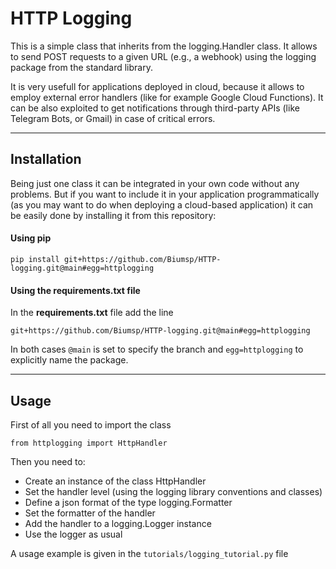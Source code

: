 # HTTP Logging

This is a simple class that inherits from the logging.Handler class. 
It allows to send POST requests to a given URL (e.g., a webhook) using the logging package from the standard library.

It is very usefull for applications deployed in cloud, because it allows to employ external error handlers (like for example Google Cloud Functions). 
It can be also exploited to get notifications through third-party APIs (like Telegram Bots, or Gmail) in case of critical errors.

---
## Installation 

Being just one class it can be integrated in your own code without any problems. 
But if you want to include it in your application programmatically 
(as you may want to do when deploying a cloud-based application) it can be easily done by installing it from this repository:

#### Using pip

`pip install git+https://github.com/Biumsp/HTTP-logging.git@main#egg=httplogging`

#### Using the __requirements.txt__ file

In the __requirements.txt__ file add the line 

`git+https://github.com/Biumsp/HTTP-logging.git@main#egg=httplogging`

In both cases `@main` is set to specify the branch and `egg=httplogging` to explicitly name the package.

---
## Usage

First of all you need to import the class

`from httplogging import HttpHandler`

Then you need to:
- Create an instance of the class HttpHandler
- Set the handler level (using the logging library conventions and classes)
- Define a json format of the type logging.Formatter
- Set the formatter of the handler
- Add the handler to a logging.Logger instance
- Use the logger as usual

A usage example is given in the `tutorials/logging_tutorial.py` file
